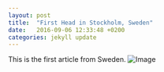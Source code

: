 ```yaml
---
layout: post
title:  "First Head in Stockholm, Sweden"
date:   2016-09-06 12:33:48 +0200
categories: jekyll update
---
```


This is the first article from Sweden.
![Image](https://mmbiz.qlogo.cn/mmbiz_jpg/CmWb1WlbQ5Jf8gK1V8L1VCEweH0S7xco1CHhMuATgR8661s51kSKG0bCkIgtcefGwLlicTZaCAltBhI0Fzrer0A/0?wx_fmt=jpeg)

